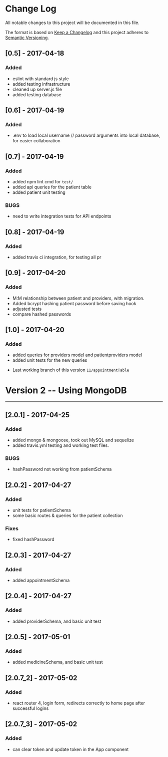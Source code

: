 # Change Log
All notable changes to this project will be documented in this file.

The format is based on [Keep a Changelog](http://keepachangelog.com/)
and this project adheres to [Semantic Versioning](http://semver.org/).

## [0.5] - 2017-04-18
### Added
- eslint with standard js style
- added testing infrastructure
- cleaned up server.js file
- added testing database

## [0.6] - 2017-04-19
### Added
- .env to load local username // password arguments into local database, for easier collaboration

## [0.7] - 2017-04-19
### Added
- added npm lint cmd for `test/`
- added api queries for the patient table
- added patient unit testing
### BUGS
- need to write integration tests for API endpoints

## [0.8] - 2017-04-19
### Added
- added travis ci integration, for testing all pr

## [0.9] - 2017-04-20
### Added
- M:M relationship between patient and providers, with migration.
- Added bcrypt hashing patient password before saving hook
- adjusted tests
- compare hashed passwords

## [1.0] - 2017-04-20
### Added
- added queries for providers model and patientproviders model
- added unit tests for the new queries
* Last working branch of this version `11/appointmentTable`

# Version 2 -- Using MongoDB
----------------------------
## [2.0.1] - 2017-04-25
### Added
- added mongo & mongoose, took out MySQL and sequelize
- added travis.yml testing and working test files.
### BUGS
- hashPassword not working from patientSchema

## [2.0.2] - 2017-04-27
### Added
- unit tests for patientSchema
- some basic routes & queries for the patient collection
### Fixes
- fixed hashPassword

## [2.0.3] - 2017-04-27
### Added
- added appointmentSchema

## [2.0.4] - 2017-04-27
### Added
- added providerSchema, and basic unit test

## [2.0.5] - 2017-05-01
### Added
- added medicineSchema, and basic unit test

## [2.0.7_2] - 2017-05-02
### Added
- react router 4, login form, redirects correctly to home page after successful logins

## [2.0.7_3] - 2017-05-02
### Added
- can clear token and update token in the App component
